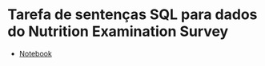 # Tarefa de sentenças SQL para dados do Nutrition Examination Survey

* [Notebook]( https://github.com/Isabela-C-Sousa/MC536/blob/master/lab04/Notebook/nhanes-lab-02.ipynb)

